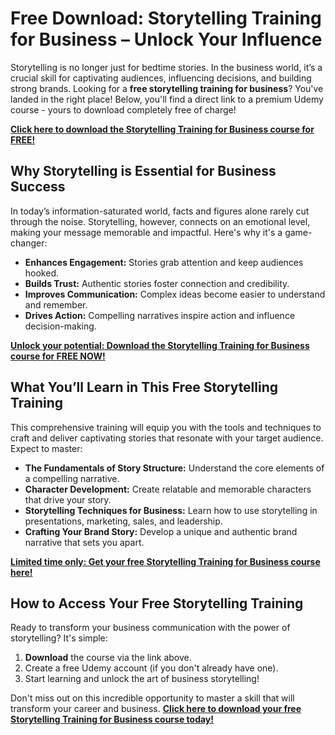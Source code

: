 # Free Download: Storytelling Training for Business – Unlock Your Influence

Storytelling is no longer just for bedtime stories. In the business world, it’s a crucial skill for captivating audiences, influencing decisions, and building strong brands. Looking for a **free storytelling training for business**? You've landed in the right place! Below, you'll find a direct link to a premium Udemy course - yours to download completely free of charge!

[**Click here to download the Storytelling Training for Business course for FREE!**](https://udemywork.com/storytelling-training-for-business)

## Why Storytelling is Essential for Business Success

In today’s information-saturated world, facts and figures alone rarely cut through the noise. Storytelling, however, connects on an emotional level, making your message memorable and impactful. Here's why it's a game-changer:

*   **Enhances Engagement:** Stories grab attention and keep audiences hooked.
*   **Builds Trust:** Authentic stories foster connection and credibility.
*   **Improves Communication:** Complex ideas become easier to understand and remember.
*   **Drives Action:** Compelling narratives inspire action and influence decision-making.

[**Unlock your potential: Download the Storytelling Training for Business course for FREE NOW!**](https://udemywork.com/storytelling-training-for-business)

## What You’ll Learn in This Free Storytelling Training

This comprehensive training will equip you with the tools and techniques to craft and deliver captivating stories that resonate with your target audience. Expect to master:

*   **The Fundamentals of Story Structure:** Understand the core elements of a compelling narrative.
*   **Character Development:** Create relatable and memorable characters that drive your story.
*   **Storytelling Techniques for Business:** Learn how to use storytelling in presentations, marketing, sales, and leadership.
*   **Crafting Your Brand Story:** Develop a unique and authentic brand narrative that sets you apart.

[**Limited time only: Get your free Storytelling Training for Business course here!**](https://udemywork.com/storytelling-training-for-business)

## How to Access Your Free Storytelling Training

Ready to transform your business communication with the power of storytelling? It's simple:

1.  **Download** the course via the link above.
2.  Create a free Udemy account (if you don't already have one).
3.  Start learning and unlock the art of business storytelling!

Don't miss out on this incredible opportunity to master a skill that will transform your career and business. **[Click here to download your free Storytelling Training for Business course today!](https://udemywork.com/storytelling-training-for-business)**
